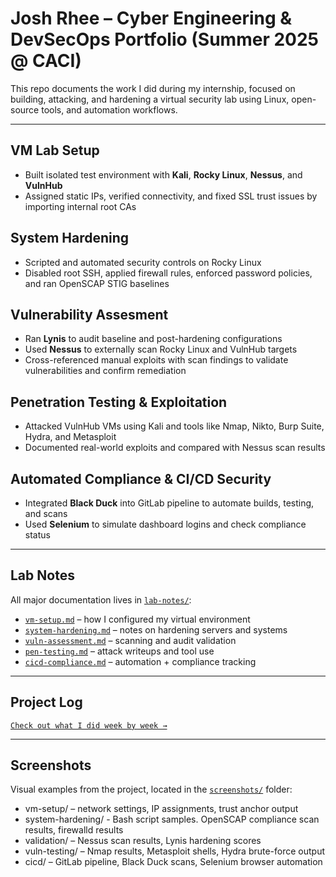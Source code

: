# Josh Rhee – Cyber Engineering & DevSecOps Portfolio (Summer 2025 @ CACI)

This repo documents the work I did during my internship, focused on building, attacking, and hardening a virtual security lab using Linux, open-source tools, and automation workflows.

---

## VM Lab Setup
- Built isolated test environment with **Kali**, **Rocky Linux**, **Nessus**, and **VulnHub**
- Assigned static IPs, verified connectivity, and fixed SSL trust issues by importing internal root CAs

## System Hardening
- Scripted and automated security controls on Rocky Linux
- Disabled root SSH, applied firewall rules, enforced password policies, and ran OpenSCAP STIG baselines

## Vulnerability Assesment
- Ran **Lynis** to audit baseline and post-hardening configurations  
- Used **Nessus** to externally scan Rocky Linux and VulnHub targets  
- Cross-referenced manual exploits with scan findings to validate vulnerabilities and confirm remediation

## Penetration Testing & Exploitation
- Attacked VulnHub VMs using Kali and tools like Nmap, Nikto, Burp Suite, Hydra, and Metasploit
- Documented real-world exploits and compared with Nessus scan results

## Automated Compliance & CI/CD Security
- Integrated **Black Duck** into GitLab pipeline to automate builds, testing, and scans
- Used **Selenium** to simulate dashboard logins and check compliance status

---

## Lab Notes
All major documentation lives in [`lab-notes/`](./lab-notes/):
- [`vm-setup.md`](./lab-notes/vm-setup.md) – how I configured my virtual environment
- [`system-hardening.md`](./lab-notes/system-hardening.md) – notes on hardening servers and systems
- [`vuln-assessment.md`](./lab-notes/vuln-assesment) – scanning and audit validation
- [`pen-testing.md`](./lab-notes/pen-testing) – attack writeups and tool use
- [`cicd-compliance.md`](./lab-notes/cicd-compliance) – automation + compliance tracking

---

## Project Log
[`Check out what I did week by week →`](./project-log.md)

---

## Screenshots
Visual examples from the project, located in the [`screenshots/`](./screenshots/) folder:

- vm-setup/ – network settings, IP assignments, trust anchor output
- system-hardening/ - Bash script samples. OpenSCAP compliance scan results, firewalld results
- validation/ – Nessus scan results, Lynis hardening scores
- vuln-testing/ – Nmap results, Metasploit shells, Hydra brute-force output  
- cicd/ – GitLab pipeline, Black Duck scans, Selenium browser automation  
